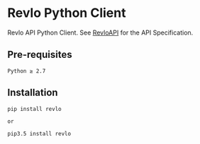 # Revlo Python Client

Revlo API Python Client. See [RevloAPI](https://github.com/teamrevlo/RevloAPI) for the API Specification.

## Pre-requisites
```
Python ≥ 2.7
```

## Installation

```
pip install revlo

or

pip3.5 install revlo
```

